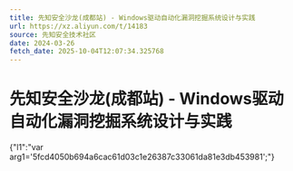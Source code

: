 ```yaml
---
title: 先知安全沙龙(成都站) - Windows驱动自动化漏洞挖掘系统设计与实践
url: https://xz.aliyun.com/t/14183
source: 先知安全技术社区
date: 2024-03-26
fetch_date: 2025-10-04T12:07:34.325768
---
```


# 先知安全沙龙(成都站) - Windows驱动自动化漏洞挖掘系统设计与实践

{"l1":"var arg1='5fcd4050b694a6cac61d03c1e26387c33061da81e3db453981';"}